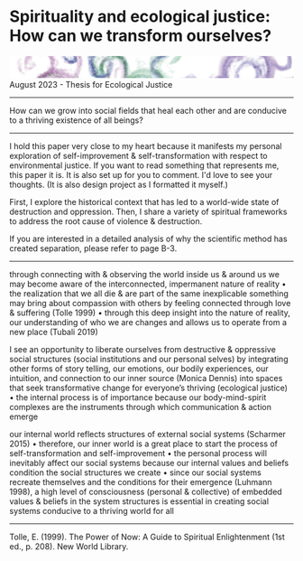 # Spirituality and ecological justice: How can we transform ourselves?
![](media/banner-spirit.png)
August 2023 - Thesis for Ecological Justice
____________
How can we grow into social fields that heal each other and are conducive to a thriving existence of all beings?
____________
I hold this paper very close to my heart because it manifests my personal exploration of self-improvement & self-transformation with respect to environmental justice. If you want to read something that represents me, this paper it is. It is also set up for you to comment. I'd love to see your thoughts. (It is also design project as I formatted it myself.) 

First, I explore the historical context that has led to a world-wide state of destruction and oppression. Then, I share a variety of spiritual frameworks to address the root cause of violence & destruction.

If you are interested in a detailed analysis of why the scientific method has created separation, please refer to page B-3.

__________

through connecting with & observing the world inside us & around us we may become aware of the interconnected, impermanent nature of reality • the realization that we all die & are part of the same inexplicable something may bring about compassion with others by feeling connected through love & suffering (Tolle 1999) • through this deep insight into the nature of reality, our understanding of who we are changes and allows us to operate from a new place (Tubali 2019)

I see an opportunity to liberate ourselves from destructive & oppressive social structures (social institutions and our personal selves) by integrating other forms of story telling, our emotions, our bodily experiences, our intuition, and connection to our inner source (Monica Dennis) into spaces that seek transformative change for everyone’s thriving (ecological justice) • the internal process is of importance because our body-mind-spirit complexes are the instruments through which communication & action emerge

our internal world reflects structures of external social systems (Scharmer 2015) • therefore, our inner world is a great place to start the process of self-transformation and self-improvement • the personal process will inevitably affect our social systems because our internal values and beliefs condition the social structures we create • since our social systems recreate themselves and the conditions for their emergence (Luhmann 1998), a high level of consciousness (personal & collective) of embedded values & beliefs in the system structures is essential in creating social systems conducive to a thriving world for all


____________

Tolle, E. (1999). The Power of Now: A Guide to Spiritual Enlightenment (1st ed., p. 208). New World Library.